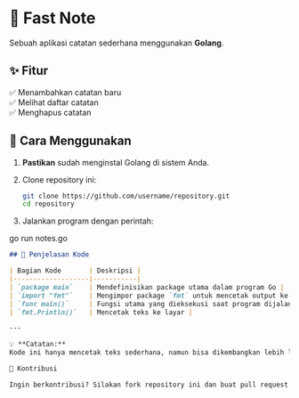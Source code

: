 # 📝 Fast Note

Sebuah aplikasi catatan sederhana menggunakan **Golang**.  

## ✨ Fitur  
✅ Menambahkan catatan baru  
✅ Melihat daftar catatan  
✅ Menghapus catatan  

## 🚀 Cara Menggunakan  

1. **Pastikan** sudah menginstal Golang di sistem Anda.  
2. Clone repository ini:  

   ```sh
   git clone https://github.com/username/repository.git
   cd repository

3. Jalankan program dengan perintah:

go run notes.go

```md
## 📌 Penjelasan Kode  

| Bagian Kode       | Deskripsi |
|-------------------|-----------|
| `package main`    | Mendefinisikan package utama dalam program Go |
| `import "fmt"`    | Mengimpor package `fmt` untuk mencetak output ke terminal |
| `func main()`     | Fungsi utama yang dieksekusi saat program dijalankan |
| `fmt.Println()`   | Mencetak teks ke layar |

---

💡 **Catatan:**  
Kode ini hanya mencetak teks sederhana, namun bisa dikembangkan lebih lanjut dengan fitur tambahan seperti menyimpan catatan, membaca, dan menghapus catatan.

🤝 Kontribusi

Ingin berkontribusi? Silakan fork repository ini dan buat pull request!
